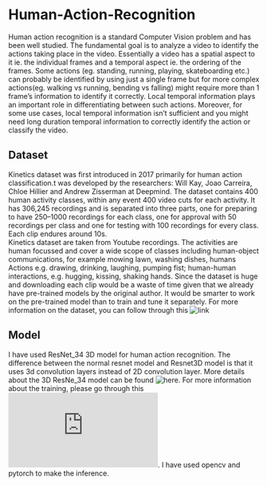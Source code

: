 # Human-Action-Recognition
Human action recognition is a standard Computer Vision problem and has been well studied. The fundamental goal is to analyze a video to identify the actions taking place in the video. Essentially a video has a spatial aspect to it ie. the individual frames and a temporal aspect ie. the ordering of the frames. Some actions (eg. standing, running, playing, skateboarding etc.) can probably be identified by using just a single frame but for more complex actions(eg. walking vs running, bending vs falling) might require more than 1 frame’s information to identify it correctly. Local temporal information plays an important role in differentiating between such actions. Moreover, for some use cases, local temporal information isn’t sufficient and you might need long duration temporal information to correctly identify the action or classify the video.

## Dataset
Kinetics dataset was first introduced in 2017 primarily for human action classification.t was developed by the researchers: Will Kay, Joao Carreira, Chloe Hillier and Andrew Zisserman at Deepmind. The dataset contains 400 human activity classes, within any event 400 video cuts for each activity. It has 306,245 recordings and is separated into three parts, one for preparing to have 250–1000 recordings for each class, one for approval with 50 recordings per class and one for testing with 100 recordings for every class. Each clip endures around 10s. </br>
Kinetics dataset are taken from Youtube recordings. The activities are human focussed and cover a wide scope of classes including human-object communications, for example mowing lawn, washing dishes, humans Actions e.g. drawing, drinking, laughing, pumping fist; human-human interactions, e.g. hugging, kissing, shaking hands. Since the dataset is huge and downloading each clip would be a waste of time given that we already have pre-trained models by the original author. It would be smarter to work on the pre-trained model than to train and tune it separately.
For more information on the dataset, you can follow through this ![link](https://arxiv.org/abs/1705.06950)

## Model
I have used ResNet_34 3D model for human action recognition. The difference between the normal resnet model and Resnet3D model is that it uses 3d convolution layers instead of 2D convolution layer. More details about the 3D ResNe_34 model can be found ![here](https://github.com/kenshohara/3D-ResNets-PyTorch). For more information about the training, please go through this ![link](http://openaccess.thecvf.com/content_cvpr_2018/html/Hara_Can_Spatiotemporal_3D_CVPR_2018_paper.html). I have used opencv and pytorch to make the inference.


